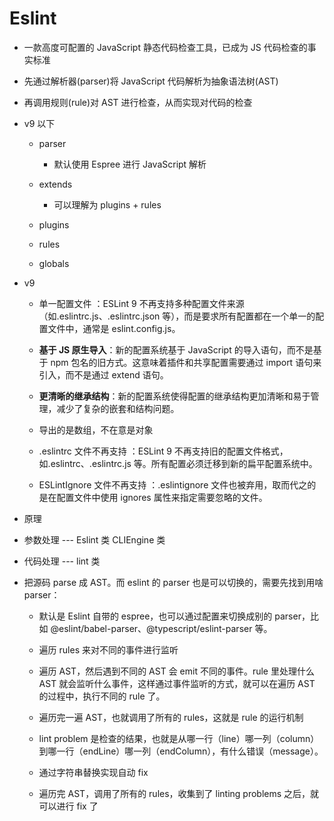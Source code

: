 # Eslint

- 一款高度可配置的 JavaScript 静态代码检查工具，已成为 JS 代码检查的事实标准

- 先通过解析器(parser)将 JavaScript 代码解析为抽象语法树(AST)

- 再调用规则(rule)对 AST 进行检查，从而实现对代码的检查

- v9 以下

  - parser

    - 默认使用 Espree 进行 JavaScript 解析

  - extends

    - 可以理解为 plugins + rules

  - plugins

  - rules

  - globals

- v9

  - 单一配置文件 ‌：ESLint 9 不再支持多种配置文件来源（如.eslintrc.js、.eslintrc.json 等），而是要求所有配置都在一个单一的配置文件中，通常是 eslint.config.js。

  - ‌**基于 JS 原生导入**‌：新的配置系统基于 JavaScript 的导入语句，而不是基于 npm 包名的旧方式。这意味着插件和共享配置需要通过 import 语句来引入，而不是通过 extend 语句。

  - ‌**更清晰的继承结构**‌：新的配置系统使得配置的继承结构更加清晰和易于管理，减少了复杂的嵌套和结构问题。

  - 导出的是数组，不在意是对象

  - .eslintrc 文件不再支持 ‌：ESLint 9 不再支持旧的配置文件格式，如.eslintrc、.eslintrc.js 等。所有配置必须迁移到新的扁平配置系统中。

  - ‌ESLintIgnore 文件不再支持 ‌：.eslintignore 文件也被弃用，取而代之的是在配置文件中使用 ignores 属性来指定需要忽略的文件。

- 原理

- 参数处理 --- Eslint 类 CLIEngine 类

- 代码处理 --- lint 类

- 把源码 parse 成 AST。而 eslint 的 parser 也是可以切换的，需要先找到用啥 parser：

  - 默认是 Eslint 自带的 espree，也可以通过配置来切换成别的 parser，比如 @eslint/babel-parser、@typescript/eslint-parser 等。

  - 遍历 rules 来对不同的事件进行监听

  - 遍历 AST，然后遇到不同的 AST 会 emit 不同的事件。rule 里处理什么 AST 就会监听什么事件，这样通过事件监听的方式，就可以在遍历 AST 的过程中，执行不同的 rule 了。

  - 遍历完一遍 AST，也就调用了所有的 rules，这就是 rule 的运行机制

  - lint problem 是检查的结果，也就是从哪一行（line）哪一列（column）到哪一行（endLine）哪一列（endColumn），有什么错误（message）。

  - 通过字符串替换实现自动 fix

  - 遍历完 AST，调用了所有的 rules，收集到了 linting problems 之后，就可以进行 fix 了
